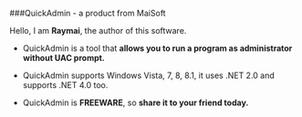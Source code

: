 ###QuickAdmin - a product from MaiSoft

Hello, I am **Raymai**, the author of this software.

- QuickAdmin is a tool that **allows you to run a program as administrator without UAC prompt.**

- QuickAdmin supports Windows Vista, 7, 8, 8.1, it uses .NET 2.0 and supports .NET 4.0 too.

- QuickAdmin is **FREEWARE**, so **share it to your friend today.**